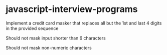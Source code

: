 # javascript-interview-programs
Implement a credit card masker that replaces all but the 1st and last 4 digits in the provided sequence

Should not mask input shorter than 6 characters

Should not mask non-numeric characters
